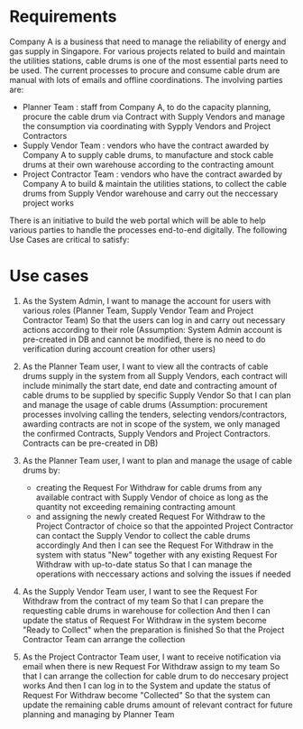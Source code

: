 # Requirements

Company A is a business that need to manage the reliability of energy and gas supply in Singapore. For various projects related to build and maintain the utilities stations, cable drums is one of the most essential parts need to be used. The current processes to procure and consume cable drum are manual with lots of emails and offline coordinations. The involving parties are:

- Planner Team : staff from Company A, to do the capacity planning, procure the cable drum via Contract with Supply Vendors and manage the consumption via coordinating with Sypply Vendors and Project Contractors
- Supply Vendor Team : vendors who have the contract awarded by Company A to supply cable drums, to manufacture and stock cable drums at their own warehouse according to the contracting amount
- Project Contractor Team : vendors who have the contract awarded by Company A to build & maintain the utilities stations, to collect the cable drums from Supply Vendor warehouse and carry out the neccessary project works

There is an initiative to build the web portal which will be able to help various parties to handle the processes end-to-end digitally. The following Use Cases are critical to satisfy:

# Use cases
1. As the System Admin,
   I want to manage the account for users with various roles (Planner Team, Supply Vendor Team and Project Contractor Team)
   So that the users can log in and carry out necessary actions according to their role
   (Assumption: System Admin account is pre-created in DB and cannot be modified, there is no need to do verification during account creation for other users)


2. As the Planner Team user,
   I want to view all the contracts of cable drums supply in the system from all Supply Vendors, each contract will include minimally the start date, end date and contracting amount of cable drums to be supplied by specific Supply Vendor
   So that I can plan and manage the usage of cable drums
   (Assumption: procurement processes involving calling the tenders, selecting vendors/contractors, awarding contracts are not in scope of the system, we only managed the confirmed Contracts, Supply Vendors and Project Contractors. Contracts can be pre-created in DB)


3. As the Planner Team user, I want to plan and manage the usage of cable drums by:
   - creating the Request For Withdraw for cable drums from any available contract with Supply Vendor of choice as long as the quantity not exceeding remaining contracting amount
   - and assigning the newly created Request For Withdraw to the Project Contractor of choice so that the appointed Project Contractor can contact the Supply Vendor to collect the cable drums accordingly
   And then I can see the Request For Withdraw in the system with status "New" together with any existing Request For Withdraw with up-to-date status
   So that I can manage the operations with neccessary actions and solving the issues if needed


4. As the Supply Vendor Team user,
   I want to see the Request For Withdraw from the contract of my team
   So that I can prepare the requesting cable drums in warehouse for collection
   And then I can update the status of Request For Withdraw in the system become "Ready to Collect" when the preparation is finished
   So that the Project Contractor Team can arrange the collection


5. As the Project Contractor Team user,
   I want to receive notification via email when there is new Request For Withdraw assign to my team
   So that I can arrange the collection for cable drum to do neccesary project works
   And then I can log in to the System and update the status of Request For Withdraw become "Collected"
   So that the system can update the remaining cable drums amount of relevant contract for future planning and managing by Planner Team